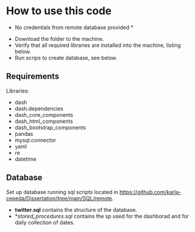 # How to use this code
* No credentials from remote database provided *
- Download the folder to the machine. 
- Verify that all required libraries are installed into the machine, listing below.
- Run scrips to create database, see below.

## Requirements
Libraries:
- dash
- dash.dependencies
- dash_core_components
- dash_html_components
- dash_bootstrap_components
- pandas
- mysql.connector
- yaml
- re
- datetime

## Database
Set up database running sql scripts located in https://github.com/karla-cepeda/Dissertation/tree/main/SQL/remote.
- **twitter.sql** contains the structure of the database.
- **stored_procedures.sql* contains the sp used for the dashborad and for daily collection of dates.

